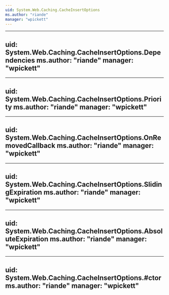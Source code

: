 ```yaml
---
uid: System.Web.Caching.CacheInsertOptions
ms.author: "riande"
manager: "wpickett"
---
```


---
uid: System.Web.Caching.CacheInsertOptions.Dependencies
ms.author: "riande"
manager: "wpickett"
---

---
uid: System.Web.Caching.CacheInsertOptions.Priority
ms.author: "riande"
manager: "wpickett"
---

---
uid: System.Web.Caching.CacheInsertOptions.OnRemovedCallback
ms.author: "riande"
manager: "wpickett"
---

---
uid: System.Web.Caching.CacheInsertOptions.SlidingExpiration
ms.author: "riande"
manager: "wpickett"
---

---
uid: System.Web.Caching.CacheInsertOptions.AbsoluteExpiration
ms.author: "riande"
manager: "wpickett"
---

---
uid: System.Web.Caching.CacheInsertOptions.#ctor
ms.author: "riande"
manager: "wpickett"
---
